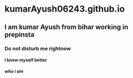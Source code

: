 # kumarAyush06243.github.io
## I am kumar Ayush from bihar working in prepinsta 
### Do not disturb me rightnow 
#### I know myself better
##### who i am 
